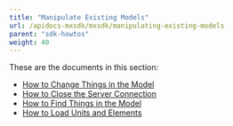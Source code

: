 ```yaml
---
title: "Manipulate Existing Models"
url: /apidocs-mxsdk/mxsdk/manipulating-existing-models
parent: "sdk-howtos"
weight: 40
---
```


These are the documents in this section:

* [How to Change Things in the Model](changing-things-in-the-model)
* [How to Close the Server Connection](closing-the-server-connection)
* [How to Find Things in the Model](finding-things-in-the-model)
* [How to Load Units and Elements](loading-units-and-elements)

